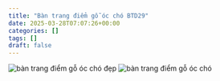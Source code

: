 ```yaml
---
title: "Bàn trang điểm gỗ óc chó BTD29"
date: 2025-03-28T07:07:26+00:00
categories: []
tags: []
draft: false
---
```

![bàn trang điểm gỗ óc chó đẹp](/img/ban-td/btd29/ban-trang-diem-go-oc-cho-btd29-6.webp)
![bàn trang điểm gỗ óc chó](/img/ban-td/btd29/ban-trang-diem-go-oc-cho-btd29-7.webp)